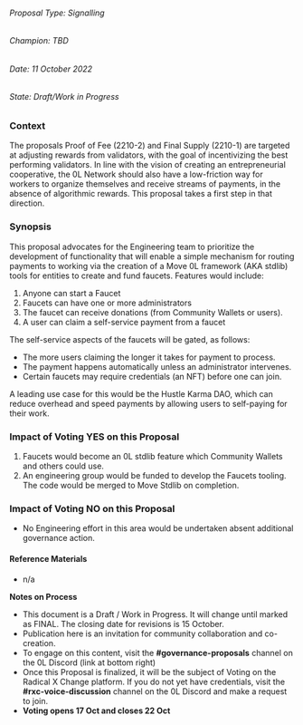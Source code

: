
###### Proposal Type: Signalling




###### Champion: TBD




###### Date: 11 October 2022




###### State: Draft/Work in Progress




### **Context**




The proposals Proof of Fee (2210\-2\) and Final Supply (2210\-1\) are targeted at adjusting rewards from validators, with the goal of incentivizing the best performing validators. In line with the vision of creating an entrepreneurial cooperative, the 0L Network should also have a low\-friction way for workers to organize themselves and receive streams of payments, in the absence of algorithmic rewards. This proposal takes a first step in that direction.




### **Synopsis**




This proposal advocates for the Engineering team to prioritize the development of functionality that will enable a simple mechanism for routing payments to working via the creation of a Move 0L framework (AKA stdlib) tools for entities to create and fund faucets. Features would include:




1. Anyone can start a Faucet
2. Faucets can have one or more administrators
3. The faucet can receive donations (from Community Wallets or users).
4. A user can claim a self\-service payment from a faucet




The self\-service aspects of the faucets will be gated, as follows:




* The more users claiming the longer it takes for payment to process.
* The payment happens automatically unless an administrator intervenes.
* Certain faucets may require credentials (an NFT) before one can join.




A leading use case for this would be the Hustle Karma DAO, which can reduce overhead and speed payments by allowing users to self\-paying for their work.




### **Impact of Voting YES on this Proposal**




1. Faucets would become an 0L stdlib feature which Community Wallets and others could use.
2. An engineering group would be funded to develop the Faucets tooling. The code would be merged to Move Stdlib on completion.




### **Impact of Voting NO on this Proposal**




* No Engineering effort in this area would be undertaken absent additional governance action.




#### **Reference Materials**




* n/a




**Notes on Process**




* This document is a Draft / Work in Progress. It will change until marked as FINAL. The closing date for revisions is 15 October.
* Publication here is an invitation for community collaboration and co\-creation.
* To engage on this content, visit the **\#governance\-proposals** channel on the 0L Discord (link at bottom right)
* Once this Proposal is finalized, it will be the subject of Voting on the Radical X Change platform. If you do not yet have credentials, visit the **\#rxc\-voice\-discussion** channel on the 0L Discord and make a request to join.
* **Voting opens 17 Oct and closes 22 Oct**


